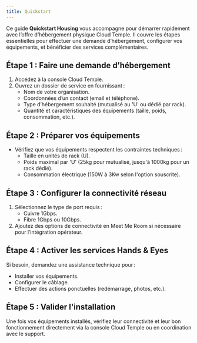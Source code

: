 ```yaml
---
title: Quickstart
---
```


Ce guide **Quickstart Housing** vous accompagne pour démarrer rapidement avec l’offre d’hébergement physique Cloud Temple. Il couvre les étapes essentielles pour effectuer une demande d’hébergement, configurer vos équipements, et bénéficier des services complémentaires.

## Étape 1 : Faire une demande d’hébergement

1. Accédez à la console Cloud Temple.
2. Ouvrez un dossier de service en fournissant :
   - Nom de votre organisation.
   - Coordonnées d’un contact (email et téléphone).
   - Type d’hébergement souhaité (mutualisé au 'U' ou dédié par rack).
   - Quantité et caractéristiques des équipements (taille, poids, consommation, etc.).

## Étape 2 : Préparer vos équipements

- Vérifiez que vos équipements respectent les contraintes techniques :
  - Taille en unités de rack (U).
  - Poids maximal par 'U' (25kg pour mutualisé, jusqu'à 1000kg pour un rack dédié).
  - Consommation électrique (150W à 3Kw selon l'option souscrite).

## Étape 3 : Configurer la connectivité réseau

1. Sélectionnez le type de port requis :
   - Cuivre 1Gbps.
   - Fibre 1Gbps ou 10Gbps.
2. Ajoutez des options de connectivité en Meet Me Room si nécessaire pour l’intégration opérateur.

## Étape 4 : Activer les services Hands & Eyes

Si besoin, demandez une assistance technique pour :
- Installer vos équipements.
- Configurer le câblage.
- Effectuer des actions ponctuelles (redémarrage, photos, etc.).

## Étape 5 : Valider l'installation

Une fois vos équipements installés, vérifiez leur connectivité et leur bon fonctionnement directement via la console Cloud Temple ou en coordination avec le support.